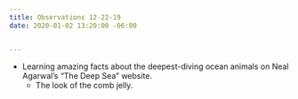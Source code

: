 ```yaml
---
title: Observations 12-22-19
date: 2020-01-02 13:20:00 -06:00


---
```


- Learning amazing facts about the deepest-diving ocean animals on Neal Agarwal’s “The Deep Sea” website.
	- The look of the comb jelly.